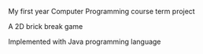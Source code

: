 My first year Computer Programming course term project 

A 2D brick break game

Implemented with Java programming language
